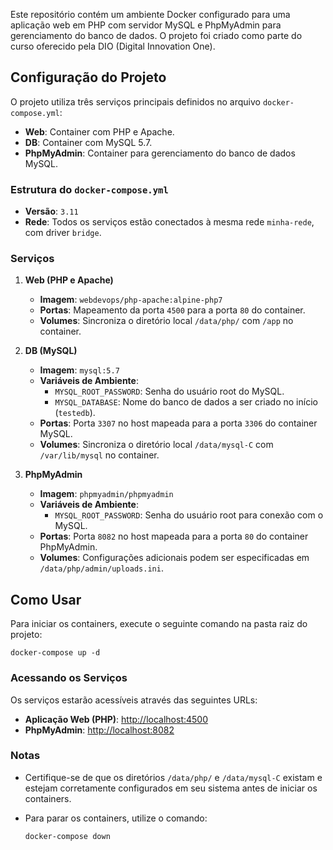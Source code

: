 Este repositório contém um ambiente Docker configurado para uma aplicação web em PHP com servidor MySQL e PhpMyAdmin para gerenciamento do banco de dados. O projeto foi criado como parte do curso oferecido pela DIO (Digital Innovation One).

## Configuração do Projeto

O projeto utiliza três serviços principais definidos no arquivo `docker-compose.yml`:

- **Web**: Container com PHP e Apache.
- **DB**: Container com MySQL 5.7.
- **PhpMyAdmin**: Container para gerenciamento do banco de dados MySQL.

### Estrutura do `docker-compose.yml`

- **Versão**: `3.11`
- **Rede**: Todos os serviços estão conectados à mesma rede `minha-rede`, com driver `bridge`.

### Serviços

1. **Web (PHP e Apache)**
   - **Imagem**: `webdevops/php-apache:alpine-php7`
   - **Portas**: Mapeamento da porta `4500` para a porta `80` do container.
   - **Volumes**: Sincroniza o diretório local `/data/php/` com `/app` no container.

2. **DB (MySQL)**
   - **Imagem**: `mysql:5.7`
   - **Variáveis de Ambiente**:
     - `MYSQL_ROOT_PASSWORD`: Senha do usuário root do MySQL.
     - `MYSQL_DATABASE`: Nome do banco de dados a ser criado no início (`testedb`).
   - **Portas**: Porta `3307` no host mapeada para a porta `3306` do container MySQL.
   - **Volumes**: Sincroniza o diretório local `/data/mysql-C` com `/var/lib/mysql` no container.

3. **PhpMyAdmin**
   - **Imagem**: `phpmyadmin/phpmyadmin`
   - **Variáveis de Ambiente**:
     - `MYSQL_ROOT_PASSWORD`: Senha do usuário root para conexão com o MySQL.
   - **Portas**: Porta `8082` no host mapeada para a porta `80` do container PhpMyAdmin.
   - **Volumes**: Configurações adicionais podem ser especificadas em `/data/php/admin/uploads.ini`.

## Como Usar

Para iniciar os containers, execute o seguinte comando na pasta raiz do projeto:


`docker-compose up -d`






### Acessando os Serviços

Os serviços estarão acessíveis através das seguintes URLs:

- **Aplicação Web (PHP)**: [http://localhost:4500](http://localhost:4500)
- **PhpMyAdmin**: [http://localhost:8082](http://localhost:8082)

### Notas

- Certifique-se de que os diretórios `/data/php/` e `/data/mysql-C` existam e estejam corretamente configurados em seu sistema antes de iniciar os containers.
- Para parar os containers, utilize o comando:


  `docker-compose down`
